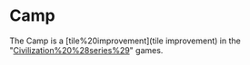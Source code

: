 # Camp

The Camp is a [tile%20improvement](tile improvement) in the "[Civilization%20%28series%29](Civilization)" games.